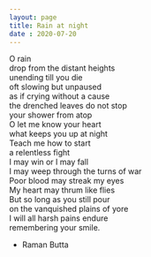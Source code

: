 ```yaml
---
layout: page
title: Rain at night
date : 2020-07-20
---
```

O rain<br>
drop from the distant heights<br>
unending till you die<br>
oft slowing but unpaused<br>
as if crying without a cause<br>
the drenched leaves do not stop<br>
your shower from atop<br>
O let me know your heart<br>
what keeps you up at night<br>
Teach me how to start<br>
a relentless fight<br>
I may win or I may fall<br>
I may weep through the turns of war<br>
Poor blood may streak my eyes<br>
My heart may thrum like flies<br>
But so long as you still pour<br>
on the vanquished plains of yore<br>
I will all harsh pains endure<br>
remembering your smile.<br>
- Raman Butta

